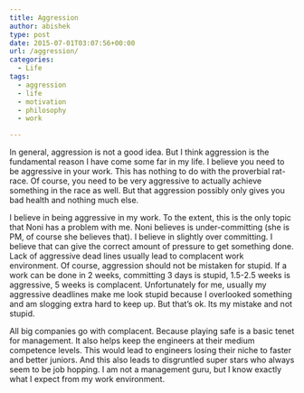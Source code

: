 ```yaml
---
title: Aggression
author: abishek
type: post
date: 2015-07-01T03:07:56+00:00
url: /aggression/
categories:
  - Life
tags:
  - aggression
  - life
  - motivation
  - philosophy
  - work

---
```

In general, aggression is not a good idea. But I think aggression is the fundamental reason I have come some far in my life. I believe you need to be aggressive in your work. This has nothing to do with the proverbial rat-race. Of course, you need to be very aggressive to actually achieve something in the race as well. But that aggression possibly only gives you bad health and nothing much else.

I believe in being aggressive in my work. To the extent, this is the only topic that Noni has a problem with me. Noni believes is under-committing (she is PM, of course she believes that). I believe in slightly over committing. I believe that can give the correct amount of pressure to get something done. Lack of aggressive dead lines usually lead to complacent work environment. Of course, aggression should not be mistaken for stupid. If a work can be done in 2 weeks, committing 3 days is stupid, 1.5-2.5 weeks is aggressive, 5 weeks is complacent. Unfortunately for me, usually my aggressive deadlines make me look stupid because I overlooked something and am slogging extra hard to keep up. But that&#8217;s ok. Its my mistake and not stupid.

All big companies go with complacent. Because playing safe is a basic tenet for management. It also helps keep the engineers at their medium competence levels. This would lead to engineers losing their niche to faster and better juniors. And this also leads to disgruntled super stars who always seem to be job hopping. I am not a management guru, but I know exactly what I expect from my work environment.